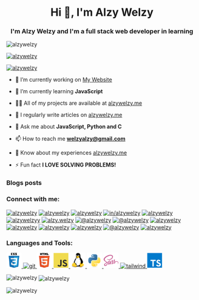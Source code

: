 <h1 align="center">Hi 👋, I'm Alzy Welzy</h1>
<h3 align="center">I'm Alzy Welzy and I'm a full stack web developer in learning</h3>

<p align="left"> <img src="https://komarev.com/ghpvc/?username=alzywelzy&label=Profile%20views&color=0e75b6&style=flat" alt="alzywelzy" /> </p>

<p align="left"> <a href="https://github.com/ryo-ma/github-profile-trophy"><img src="https://github-profile-trophy.vercel.app/?username=alzywelzy" alt="alzywelzy" /></a> </p>

<p align="left"> <a href="https://twitter.com/alzywelzy" target="blank"><img src="https://img.shields.io/twitter/follow/alzywelzy?logo=twitter&style=for-the-badge" alt="alzywelzy" /></a> </p>

- 🔭 I’m currently working on [My Website](https://github.com/AlzyWelzy/AlzyWelzy.github.io)

- 🌱 I’m currently learning **JavaScript**

- 👨‍💻 All of my projects are available at [alzywelzy.me](alzywelzy.me)

- 📝 I regularly write articles on [alzywelzy.me](alzywelzy.me)

- 💬 Ask me about **JavaScript, Python and C**

- 📫 How to reach me **welzyalzy@gmail.com**

- 📄 Know about my experiences [alzywelzy.me](alzywelzy.me)

- ⚡ Fun fact **I LOVE SOLVING PROBLEMS!**

### Blogs posts
<!-- BLOG-POST-LIST:START -->
<!-- BLOG-POST-LIST:END -->

<h3 align="left">Connect with me:</h3>
<p align="left">
<a href="https://codepen.io/alzywelzy" target="blank"><img align="center" src="https://raw.githubusercontent.com/rahuldkjain/github-profile-readme-generator/master/src/images/icons/Social/codepen.svg" alt="alzywelzy" height="30" width="40" /></a>
<a href="https://dev.to/alzywelzy" target="blank"><img align="center" src="https://raw.githubusercontent.com/rahuldkjain/github-profile-readme-generator/master/src/images/icons/Social/devto.svg" alt="alzywelzy" height="30" width="40" /></a>
<a href="https://twitter.com/alzywelzy" target="blank"><img align="center" src="https://raw.githubusercontent.com/rahuldkjain/github-profile-readme-generator/master/src/images/icons/Social/twitter.svg" alt="alzywelzy" height="30" width="40" /></a>
<a href="https://linkedin.com/in/in/alzywelzy" target="blank"><img align="center" src="https://raw.githubusercontent.com/rahuldkjain/github-profile-readme-generator/master/src/images/icons/Social/linked-in-alt.svg" alt="in/alzywelzy" height="30" width="40" /></a>
<a href="https://stackoverflow.com/users/alzywelzy" target="blank"><img align="center" src="https://raw.githubusercontent.com/rahuldkjain/github-profile-readme-generator/master/src/images/icons/Social/stack-overflow.svg" alt="alzywelzy" height="30" width="40" /></a>
<a href="https://fb.com/alzywelzyy" target="blank"><img align="center" src="https://raw.githubusercontent.com/rahuldkjain/github-profile-readme-generator/master/src/images/icons/Social/facebook.svg" alt="alzywelzyy" height="30" width="40" /></a>
<a href="https://instagram.com/alzy.welzy" target="blank"><img align="center" src="https://raw.githubusercontent.com/rahuldkjain/github-profile-readme-generator/master/src/images/icons/Social/instagram.svg" alt="alzy.welzy" height="30" width="40" /></a>
<a href="https://hashnode.com/@alzywelzy" target="blank"><img align="center" src="https://raw.githubusercontent.com/rahuldkjain/github-profile-readme-generator/master/src/images/icons/Social/hashnode.svg" alt="@alzywelzy" height="30" width="40" /></a>
<a href="https://medium.com/@alzywelzy" target="blank"><img align="center" src="https://raw.githubusercontent.com/rahuldkjain/github-profile-readme-generator/master/src/images/icons/Social/medium.svg" alt="@alzywelzy" height="30" width="40" /></a>
<a href="https://www.codechef.com/users/alzywelzy" target="blank"><img align="center" src="https://cdn.jsdelivr.net/npm/simple-icons@3.1.0/icons/codechef.svg" alt="alzywelzy" height="30" width="40" /></a>
<a href="https://www.hackerrank.com/alzywelzy" target="blank"><img align="center" src="https://raw.githubusercontent.com/rahuldkjain/github-profile-readme-generator/master/src/images/icons/Social/hackerrank.svg" alt="alzywelzy" height="30" width="40" /></a>
<a href="https://codeforces.com/profile/alzywelzy" target="blank"><img align="center" src="https://raw.githubusercontent.com/rahuldkjain/github-profile-readme-generator/master/src/images/icons/Social/codeforces.svg" alt="alzywelzy" height="30" width="40" /></a>
<a href="https://www.leetcode.com/alzywelzy" target="blank"><img align="center" src="https://raw.githubusercontent.com/rahuldkjain/github-profile-readme-generator/master/src/images/icons/Social/leet-code.svg" alt="alzywelzy" height="30" width="40" /></a>
<a href="https://www.hackerearth.com/@alzywelzy" target="blank"><img align="center" src="https://raw.githubusercontent.com/rahuldkjain/github-profile-readme-generator/master/src/images/icons/Social/hackerearth.svg" alt="@alzywelzy" height="30" width="40" /></a>
<a href="https://www.topcoder.com/members/alzywelzy" target="blank"><img align="center" src="https://raw.githubusercontent.com/rahuldkjain/github-profile-readme-generator/master/src/images/icons/Social/topcoder.svg" alt="alzywelzy" height="30" width="40" /></a>
</p>

<h3 align="left">Languages and Tools:</h3>
<p align="left"> <a href="https://www.w3schools.com/css/" target="_blank" rel="noreferrer"> <img src="https://raw.githubusercontent.com/devicons/devicon/master/icons/css3/css3-original-wordmark.svg" alt="css3" width="40" height="40"/> </a> <a href="https://git-scm.com/" target="_blank" rel="noreferrer"> <img src="https://www.vectorlogo.zone/logos/git-scm/git-scm-icon.svg" alt="git" width="40" height="40"/> </a> <a href="https://www.w3.org/html/" target="_blank" rel="noreferrer"> <img src="https://raw.githubusercontent.com/devicons/devicon/master/icons/html5/html5-original-wordmark.svg" alt="html5" width="40" height="40"/> </a> <a href="https://developer.mozilla.org/en-US/docs/Web/JavaScript" target="_blank" rel="noreferrer"> <img src="https://raw.githubusercontent.com/devicons/devicon/master/icons/javascript/javascript-original.svg" alt="javascript" width="40" height="40"/> </a> <a href="https://www.linux.org/" target="_blank" rel="noreferrer"> <img src="https://raw.githubusercontent.com/devicons/devicon/master/icons/linux/linux-original.svg" alt="linux" width="40" height="40"/> </a> <a href="https://www.python.org" target="_blank" rel="noreferrer"> <img src="https://raw.githubusercontent.com/devicons/devicon/master/icons/python/python-original.svg" alt="python" width="40" height="40"/> </a> <a href="https://sass-lang.com" target="_blank" rel="noreferrer"> <img src="https://raw.githubusercontent.com/devicons/devicon/master/icons/sass/sass-original.svg" alt="sass" width="40" height="40"/> </a> <a href="https://tailwindcss.com/" target="_blank" rel="noreferrer"> <img src="https://www.vectorlogo.zone/logos/tailwindcss/tailwindcss-icon.svg" alt="tailwind" width="40" height="40"/> </a> <a href="https://www.typescriptlang.org/" target="_blank" rel="noreferrer"> <img src="https://raw.githubusercontent.com/devicons/devicon/master/icons/typescript/typescript-original.svg" alt="typescript" width="40" height="40"/> </a> </p>

<p><img align="left" src="https://github-readme-stats.vercel.app/api/top-langs?username=alzywelzy&show_icons=true&locale=en&layout=compact" alt="alzywelzy" /></p>

<p>&nbsp;<img align="center" src="https://github-readme-stats.vercel.app/api?username=alzywelzy&show_icons=true&locale=en" alt="alzywelzy" /></p>

<p><img align="center" src="https://github-readme-streak-stats.herokuapp.com/?user=alzywelzy&" alt="alzywelzy" /></p>


